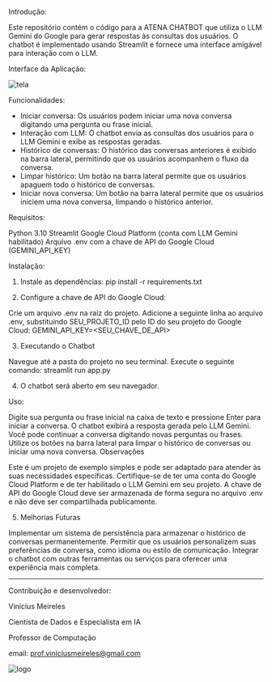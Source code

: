 Introdução:

Este repositório contém o código para a ATENA CHATBOT que utiliza o LLM Gemini do Google para gerar respostas às consultas dos usuários. O chatbot é implementado usando Streamlit e fornece uma interface amigável para interação com o LLM.

Interface da Aplicação:

![tela](https://github.com/profviniciusmeireles/Gemini-Chat/assets/169489043/e0e61af7-068d-45b4-ac5f-338c2047c9d9)


Funcionalidades:

- Iniciar conversa: Os usuários podem iniciar uma nova conversa digitando uma pergunta ou frase inicial.
- Interação com LLM: O chatbot envia as consultas dos usuários para o LLM Gemini e exibe as respostas geradas.
- Histórico de conversas: O histórico das conversas anteriores é exibido na barra lateral, permitindo que os usuários acompanhem o fluxo da conversa.
- Limpar histórico: Um botão na barra lateral permite que os usuários apaguem todo o histórico de conversas.
- Iniciar nova conversa: Um botão na barra lateral permite que os usuários iniciem uma nova conversa, limpando o histórico anterior.

Requisitos:

Python 3.10
Streamlit
Google Cloud Platform (conta com LLM Gemini habilitado)
Arquivo .env com a chave de API do Google Cloud (GEMINI_API_KEY)

Instalação:

1. Instale as dependências:
pip install -r requirements.txt

2. Configure a chave de API do Google Cloud:

Crie um arquivo .env na raiz do projeto.
Adicione a seguinte linha ao arquivo .env, substituindo SEU_PROJETO_ID pelo ID do seu projeto do Google Cloud:
GEMINI_API_KEY=<SEU_CHAVE_DE_API>

3. Executando o Chatbot

Navegue até a pasta do projeto no seu terminal.
Execute o seguinte comando:
streamlit run app.py

4. O chatbot será aberto em seu navegador.

Uso:

Digite sua pergunta ou frase inicial na caixa de texto e pressione Enter para iniciar a conversa.
O chatbot exibirá a resposta gerada pelo LLM Gemini.
Você pode continuar a conversa digitando novas perguntas ou frases.
Utilize os botões na barra lateral para limpar o histórico de conversas ou iniciar uma nova conversa.
Observações

Este é um projeto de exemplo simples e pode ser adaptado para atender às suas necessidades específicas.
Certifique-se de ter uma conta do Google Cloud Platform e de ter habilitado o LLM Gemini em seu projeto.
A chave de API do Google Cloud deve ser armazenada de forma segura no arquivo .env e não deve ser compartilhada publicamente.

5. Melhorias Futuras

Implementar um sistema de persistência para armazenar o histórico de conversas permanentemente.
Permitir que os usuários personalizem suas preferências de conversa, como idioma ou estilo de comunicação.
Integrar o chatbot com outras ferramentas ou serviços para oferecer uma experiência mais completa.

---------------------------------------------------------------------------------------------------------------------------------------
Contribuição e desenvolvedor:

Vinicius Meireles

Cientista de Dados e Especialista em IA

Professor de Computação

email: prof.viniciusmeireles@gmail.com

![logo](https://github.com/profviniciusmeireles/Gemini-Chat/assets/169489043/857c28b5-dd7b-410d-82aa-1dd628276c6f)

